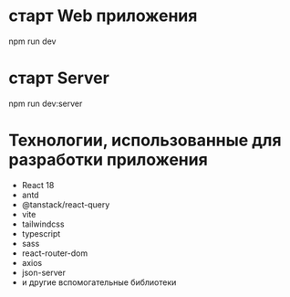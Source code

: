 # старт Web приложения
npm run dev

# старт Server
npm run dev:server

# Технологии, использованные для разработки приложения
- React 18
- antd
- @tanstack/react-query
- vite
- tailwindcss
- typescript
- sass
- react-router-dom
- axios
- json-server
- и другие вспомогательные библиотеки
